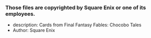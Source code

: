 ### Those files are copyrighted by Square Enix or one of its employees.

- description: Cards from Final Fantasy Fables: Chocobo Tales
- Author: Square Enix

